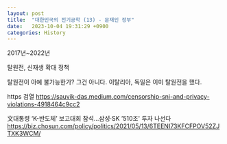 ```yaml
---
layout: post
title:  "대한민국의 전기공학 (13) - 문재인 정부"
date:   2023-10-04 19:31:29 +0900
categories: History
---
```


2017년~2022년

탈원전, 신재생 확대 정책

탈원전이 아예 불가능한가? 그건 아니다.
이탈리아, 독일은 이미 탈원전을 했다.


https 검열
https://sauvik-das.medium.com/censorship-sni-and-privacy-violations-4918464c9cc2

文대통령 ‘K-반도체’ 보고대회 참석…삼성·SK ’510조' 투자 나선다
https://biz.chosun.com/policy/politics/2021/05/13/6TEENI73KFCFPOV52ZJTXK3WCM/

